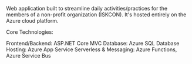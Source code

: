 Web application built to streamline daily activities/practices for the members of a non-profit organization (ISKCON). It's hosted entirely on the Azure cloud platform.

Core Technologies:

Frontend/Backend: ASP.NET Core MVC
Database: Azure SQL Database
Hosting: Azure App Service
Serverless & Messaging: Azure Functions, Azure Service Bus
